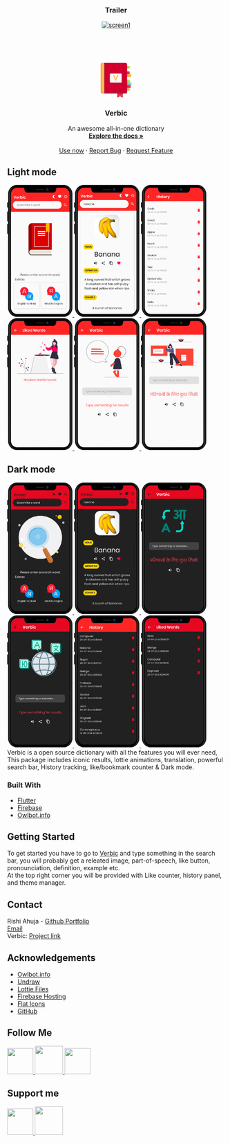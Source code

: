 <br />
<h3 align='center'>Trailer</h3>
<p align="center">

 <a href="https://www.youtube.com/watch?v=0Fjtgsu1Vwg" align='center'>
    <img src="https://img.youtube.com/vi/0Fjtgsu1Vwg/0.jpg" alt="screen1", height=30%, width=30%>
  </a>
 <p>
  <br>
   <br>
   <br>
  <div align='center'>
  <a href="https://verbic.web.app">
    <img src="assets/icon.png" alt="Logo" width="80" height="80">
  </a>
</div>

  <h3 align="center">Verbic</h3>

  
  <p align="center">
    An awesome all-in-one dictionary
    <br />
    <a href="https://github.com/RishiAhuja/dictionary"><strong>Explore the docs »</strong></a>
    <br />
    <br />
    <a href="https://verbic.web.app">Use now</a>
    ·
    <a href="mailto:www.rishiahuja@gmail.com">Report Bug</a>
    ·
    <a href="mailto:www.rishiahuja@gmail.com">Request Feature</a>
  </p>
</p>





<!-- ABOUT THE PROJECT -->
## Light mode
<a href="https://raw.githubusercontent.com/RishiAhuja/dictionary/master/assets/readme/light/1.png">
    <img src="assets/readme/light/1.png" alt="screen1", height=30%, width=30%>
  </a>
<a href="https://raw.githubusercontent.com/RishiAhuja/dictionary/master/assets/readme/light/2.png">
    <img src="assets/readme/light/2.png" alt="screen2", height=30%, width=30%>
  </a>
<a href="https://raw.githubusercontent.com/RishiAhuja/dictionary/master/assets/readme/light/3.png">
    <img src="assets/readme/light/3.png" alt="screen3", height=30%, width=30%>
  </a>
  <a href="https://raw.githubusercontent.com/RishiAhuja/dictionary/master/assets/readme/light/4.png">
    <img src="assets/readme/light/4.png" alt="screen3", height=30%, width=30%>
  </a>
  <a href="https://raw.githubusercontent.com/RishiAhuja/dictionary/master/assets/readme/light/5.png">
    <img src="assets/readme/light/5.png" alt="screen3", height=30%, width=30%>
  </a>
  <a href="https://raw.githubusercontent.com/RishiAhuja/dictionary/master/assets/readme/light/6.png">
    <img src="assets/readme/light/6.png" alt="screen3", height=30%, width=30%>
  </a>
<br>

## Dark mode
<a href="https://raw.githubusercontent.com/RishiAhuja/dictionary/master/assets/readme/dark/1.png">
    <img src="assets/readme/dark/1.png" alt="screen1", height=30%, width=30%>
  </a>
<a href="https://raw.githubusercontent.com/RishiAhuja/dictionary/master/assets/readme/dark/2.png">
    <img src="assets/readme/dark/2.png" alt="screen2", height=30%, width=30%>
  </a>
<a href="https://raw.githubusercontent.com/RishiAhuja/dictionary/master/assets/readme/dark/3.png">
    <img src="assets/readme/dark/3.png" alt="screen3", height=30%, width=30%>
  </a>
  <a href="https://raw.githubusercontent.com/RishiAhuja/dictionary/master/assets/readme/dark/4.png">
    <img src="assets/readme/dark/4.png" alt="screen3", height=30%, width=30%>
  </a>
  <a href="https://raw.githubusercontent.com/RishiAhuja/dictionary/master/assets/readme/dark/5.png">
    <img src="assets/readme/dark/5.png" alt="screen3", height=30%, width=30%>
  </a>
  <a href="https://raw.githubusercontent.com/RishiAhuja/dictionary/master/assets/readme/dark/6.png">
    <img src="assets/readme/dark/6.png" alt="screen3", height=30%, width=30%>
  </a>
<br>
Verbic is a open source dictionary with all the features you will ever need, This package includes iconic results, lottie animations, translation, powerful search bar, History tracking, like/bookmark counter & Dark mode. 

### Built With

* [Flutter](https://flutter.dev)
* [Firebase](https://firebase.google.com)
* [Owlbot.info](https://owlbot.info)



<!-- GETTING STARTED -->
## Getting Started

To get started you have to go to <a href='https://verbic.web.app'>Verbic</a> and type something in the search bar, you will probably get a releated image, part-of-speech, like button, pronounciation, definition, example etc. <br>
At the top right corner you will be provided with Like counter, history panel, and theme manager.

<!-- CONTACT -->
## Contact

Rishi Ahuja - [Github Portfolio](https://rishiahuja.github.io/my-portfolio) <br>
[Email](mailto:www.rishiahuja@gmail.com) <br>
Verbic: [Project link](https://github.com/RishiAhuja/dictionary)<br>

## Acknowledgements
* [Owlbot.info](https://owlbot.info)
* [Undraw](https://undraw.co)
* [Lottie Files](https://lottiefiles.com/)
* [Firebase Hosting](https://firebase.google.com)
* [Flat Icons](https://flaticon.com)
* [GitHub](https://github.com)

## Follow Me
<a href='https://instagram.com/_rishi__ahuja'> 
  <img src='https://cdn2.iconfinder.com/data/icons/social-media-2285/512/1_Instagram_colored_svg_1-512.png', height=60, width=60></img>
</a>
<a href='https://www.youtube.com/channel/UCZF3uzRaNdRBSsBrHpQJXkA'> 
  <img src='https://cdn2.iconfinder.com/data/icons/social-media-2285/512/1_Youtube_colored_svg-512.png', height=65, width=65></img>
</a>
<a href='https://www.facebook.com/rishi.ahuja.75470/'> 
  <img src='https://cdn2.iconfinder.com/data/icons/social-media-2285/512/1_Facebook_colored_svg_copy-512.png', height=60, width=60></img>
</a>

## Support me
<a href='https://buymeacoffee.com/RishiAhuja'> 
  <img src='https://www.buymeacoffee.com/assets/img/guidelines/logo-mark-1.svg', height=60, width=60></img>
</a>
<a href='https://patreon.com/RishiAhuja'> 
  <img src='https://upload.wikimedia.org/wikipedia/commons/9/94/Patreon_logo.svg', height=65, width=65></img>
</a>
